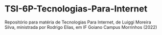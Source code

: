 # TSI-6P-Tecnologias-Para-Internet
Repositório para matéria de Tecnologias Para Internet, de Luiggi Moreira Silva, ministrada por Rodrigo Elias, em IF Goiano Campus Morrinhos (2022)
